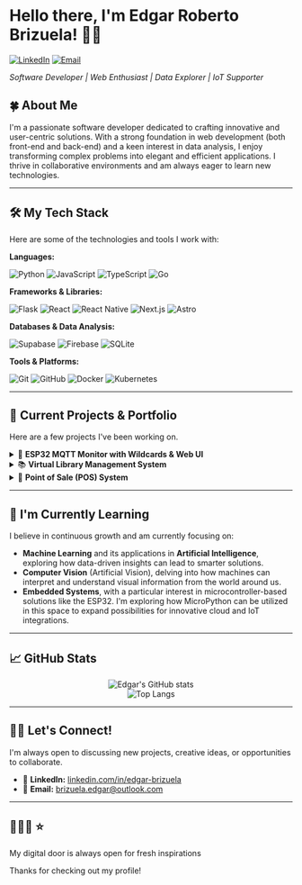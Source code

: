 # Hello there, I'm Edgar Roberto Brizuela! 👋🏽

<a href="https://www.linkedin.com/in/edgar-brizuela/" target="_blank"><img src="https://img.shields.io/badge/-LinkedIn-0077B5?style=for-the-badge&logo=linkedin&logoColor=white" alt="LinkedIn"></a>
<a href="mailto:brizuela.edgar@outlook.com"><img src="https://img.shields.io/badge/-Email-0078D4?style=for-the-badge&logo=microsoft-outlook&logoColor=white" alt="Email"></a>

_Software Developer | Web Enthusiast | Data Explorer | IoT Supporter_

## 🍀 About Me

I'm a passionate software developer dedicated to crafting innovative and user-centric solutions. With a strong foundation in web development (both front-end and back-end) and a keen interest in data analysis, I enjoy transforming complex problems into elegant and efficient applications. I thrive in collaborative environments and am always eager to learn new technologies.

---

## 🛠️ My Tech Stack

Here are some of the technologies and tools I work with:

**Languages:**
<p>
  <img src="https://img.shields.io/badge/-Python-3776AB?style=flat-square&logo=python&logoColor=white" alt="Python">
  <img src="https://img.shields.io/badge/-JavaScript-F7DF1E?style=flat-square&logo=javascript&logoColor=black" alt="JavaScript">
  <img src="https://img.shields.io/badge/-TypeScript-3178C6?style=flat-square&logo=typescript&logoColor=white" alt="TypeScript">
  <img src="https://img.shields.io/badge/-Go-00ADD8?style=flat-square&logo=go&logoColor=white" alt="Go">
  </p>

**Frameworks & Libraries:**
<p>
  <img src="https://img.shields.io/badge/-Flask-000000?style=flat-square&logo=flask&logoColor=white" alt="Flask">
  <img src="https://img.shields.io/badge/-React-61DAFB?style=flat-square&logo=react&logoColor=black" alt="React">
  <img src="https://img.shields.io/badge/React%20Native-61DAFB?style=flat-square&logo=react&logoColor=black" alt="React Native">
  <img src="https://img.shields.io/badge/-Next.js-000000?style=flat-square&logo=next.js&logoColor=white" alt="Next.js">
  <img src="https://img.shields.io/badge/-Astro-222222?style=flat-square&logo=astro&logoColor=white" alt="Astro">


  </p>

**Databases & Data Analysis:**
<p>
  <img src="https://img.shields.io/badge/-Supabase-3ECF8E?style=flat-square&logo=supabase&logoColor=white" alt="Supabase">
  <img src="https://img.shields.io/badge/-Firebase-FFCA28?style=flat-square&logo=firebase&logoColor=black" alt="Firebase">
  <img src="https://img.shields.io/badge/-SQLite-003B57?style=flat-square&logo=sqlite&logoColor=white" alt="SQLite">

  </p>

**Tools & Platforms:**
<p>
  <img src="https://img.shields.io/badge/-Git-F05032?style=flat-square&logo=git&logoColor=white" alt="Git">
  <img src="https://img.shields.io/badge/-GitHub-181717?style=flat-square&logo=github&logoColor=white" alt="GitHub">
  <img src="https://img.shields.io/badge/-Docker-2496ED?style=flat-square&logo=docker&logoColor=white" alt="Docker">
  <img src="https://img.shields.io/badge/-Kubernetes-326CE5?style=flat-square&logo=kubernetes&logoColor=white" alt="Kubernetes">

  </p>

---

## 🔭 Current Projects & Portfolio

Here are a few projects I've been working on.  

<details>
  <summary>📡 <strong>ESP32 MQTT Monitor with Wildcards & Web UI</strong></summary>
  <p>
    An IoT system for real-time temperature and humidity monitoring and LED control using ESP32 microcontrollers and the MQTT protocol.
    The project features dynamic device discovery and data handling via MQTT wildcards, allowing scalable sensor integration.
    <br>
    The web interface (HTML, CSS, JavaScript) uses MQTT.js for real-time communication over WebSockets, Chart.js for data visualization, and Supabase for data persistence. ESP32 firmware is developed in MicroPython.
    <br>
    <em>Technologies: ESP32, MicroPython, MQTT, DHT22, JavaScript, HTML, CSS, Chart.js, Supabase, WebSockets</em>
    <br>
    <a href="https://github.com/eggr7/mqtt-wildcards" target="_blank">GitHub Repository</a>
    </p>
</details>

<details>
  <summary>📚 <strong>Virtual Library Management System</strong></summary>
  <p>
    A web application built with Flask designed to manage and organize digital and physical library resources.
    Features include user authentication, book cataloging, search functionality, and borrowing/returning tracking.
    <br>
    <em>Technologies: Python, Flask, SQLite, HTML, CSS, Xampp, JavaScript</em>
    <br>
    <a href="https://github.com/eggr7/flask-library" target="_blank">GitHub Repository</a>
    </p>
</details>

<details>
  <summary>🛒 <strong>Point of Sale (POS) System</strong></summary>
  <p>
    A robust point of sale system developed using Laravel and PHP.
    This system facilitates transaction processing, inventory management, sales reporting, and customer management.
    <br>
    <em>Technologies: PHP, Laravel, MySQL, Blade, JavaScript</em>
    <br>
    </p>
</details>

---

## 🌱 I'm Currently Learning 

I believe in continuous growth and am currently focusing on:
- **Machine Learning** and its applications in **Artificial Intelligence**, exploring how data-driven insights can lead to smarter solutions.
- **Computer Vision** (Artificial Vision), delving into how machines can interpret and understand visual information from the world around us.
- **Embedded Systems**, with a particular interest in microcontroller-based solutions like the ESP32. I'm exploring how MicroPython can be utilized in this space to expand possibilities for innovative cloud and IoT integrations.

---

## 📈 GitHub Stats

<p align="center">
  <img src="https://github-readme-stats.vercel.app/api?username=eggr7&show_icons=true&theme=radical&rank_icon=github&hide_border=true" alt="Edgar's GitHub stats" />
  <br/>
  <img src="https://github-readme-stats.vercel.app/api/top-langs/?username=eggr7&layout=compact&theme=radical&hide_border=true" alt="Top Langs" />
</p>

---

## 🙌🏽 Let's Connect! 

I'm always open to discussing new projects, creative ideas, or opportunities to collaborate.
- 🔗 **LinkedIn:** [linkedin.com/in/edgar-brizuela](https://www.linkedin.com/in/edgar-brizuela/)
- 📧 **Email:** [brizuela.edgar@outlook.com](mailto:brizuela.edgar@outlook.com)


---

## 🙋🏾‍♂️ ⭐

My digital door is always open for fresh inspirations

Thanks for checking out my profile! 

